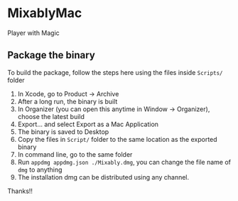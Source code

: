 # MixablyMac

Player with Magic

## Package the binary

To build the package, follow the steps here using the files inside `Scripts/` folder

1. In Xcode, go to Product -> Archive
2. After a long run, the binary is built
3. In Organizer (you can open this anytime in Window -> Organizer), choose the latest build
4. Export... and select Export as a Mac Application
5. The binary is saved to Desktop
6. Copy the files in `Script/` folder to the same location as the exported binary
7. In command line, go to the same folder
8. Run `appdmg appdmg.json ./Mixably.dmg`, you can change the file name of `dmg` to anything
9. The installation dmg can be distributed using any channel.

Thanks!!
